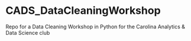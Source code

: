 # CADS_DataCleaningWorkshop
Repo for a Data Cleaning Workshop in Python for the Carolina Analytics &amp; Data Science club
